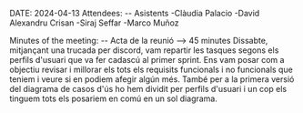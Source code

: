 DATE: 2024-04-13
Attendees: -- Asistents
-Clàudia Palacio
-David Alexandru Crisan
-Siraj Seffar
-Marco Muñoz

Minutes of the meeting: -- Acta de la reunió --> 45 minutes
Dissabte, mitjançant una trucada per discord, vam repartir les tasques segons els perfils d'usuari que va fer cadascú al primer sprint.
Ens vam posar com a objectiu revisar i millorar els tots els requisits funcionals i no funcionals que teniem i veure si en podiem afegir algún més.
També per a la primera versió del diagrama de casos d'ús ho hem dividit per perfils d'usuari i un cop els tinguem tots els posariem en comú en un sol diagrama.
